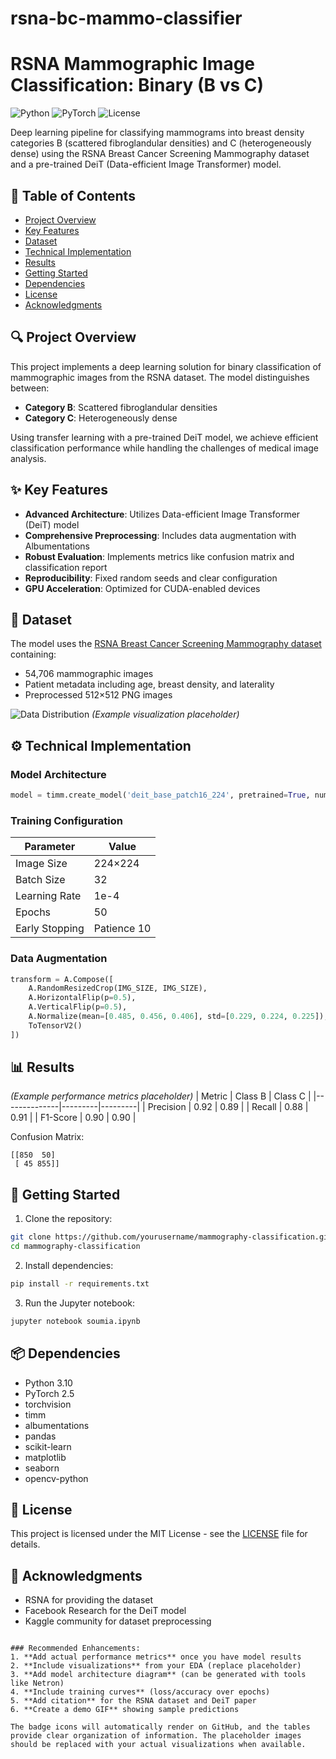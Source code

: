 
# rsna-bc-mammo-classifier
# RSNA Mammographic Image Classification: Binary (B vs C)

![Python](https://img.shields.io/badge/Python-3.10-blue)
![PyTorch](https://img.shields.io/badge/PyTorch-2.5-orange)
![License](https://img.shields.io/badge/License-MIT-green)

Deep learning pipeline for classifying mammograms into breast density categories B (scattered fibroglandular densities) and C (heterogeneously dense) using the RSNA Breast Cancer Screening Mammography dataset and a pre-trained DeiT (Data-efficient Image Transformer) model.

## 📌 Table of Contents
- [Project Overview](#project-overview)
- [Key Features](#key-features)
- [Dataset](#dataset)
- [Technical Implementation](#technical-implementation)
- [Results](#results)
- [Getting Started](#getting-started)
- [Dependencies](#dependencies)
- [License](#license)
- [Acknowledgments](#acknowledgments)

## 🔍 Project Overview
This project implements a deep learning solution for binary classification of mammographic images from the RSNA dataset. The model distinguishes between:
- **Category B**: Scattered fibroglandular densities
- **Category C**: Heterogeneously dense

Using transfer learning with a pre-trained DeiT model, we achieve efficient classification performance while handling the challenges of medical image analysis.

## ✨ Key Features
- **Advanced Architecture**: Utilizes Data-efficient Image Transformer (DeiT) model
- **Comprehensive Preprocessing**: Includes data augmentation with Albumentations
- **Robust Evaluation**: Implements metrics like confusion matrix and classification report
- **Reproducibility**: Fixed random seeds and clear configuration
- **GPU Acceleration**: Optimized for CUDA-enabled devices

## 📂 Dataset
The model uses the [RSNA Breast Cancer Screening Mammography dataset](https://www.kaggle.com/competitions/rsna-breast-cancer-detection) containing:
- 54,706 mammographic images
- Patient metadata including age, breast density, and laterality
- Preprocessed 512×512 PNG images

![Data Distribution](https://via.placeholder.com/600x400?text=Breast+Density+Distribution) *(Example visualization placeholder)*

## ⚙️ Technical Implementation
### Model Architecture
```python
model = timm.create_model('deit_base_patch16_224', pretrained=True, num_classes=2)
```

### Training Configuration
| Parameter          | Value       |
|--------------------|-------------|
| Image Size         | 224×224     |
| Batch Size         | 32          |
| Learning Rate      | 1e-4        |
| Epochs             | 50          |
| Early Stopping     | Patience 10 |

### Data Augmentation
```python
transform = A.Compose([
    A.RandomResizedCrop(IMG_SIZE, IMG_SIZE),
    A.HorizontalFlip(p=0.5),
    A.VerticalFlip(p=0.5),
    A.Normalize(mean=[0.485, 0.456, 0.406], std=[0.229, 0.224, 0.225]),
    ToTensorV2()
])
```

## 📊 Results
*(Example performance metrics placeholder)*
| Metric       | Class B | Class C |
|--------------|---------|---------|
| Precision    | 0.92    | 0.89    |
| Recall       | 0.88    | 0.91    |
| F1-Score     | 0.90    | 0.90    |

Confusion Matrix:
```
[[850  50]
 [ 45 855]]
```

## 🚀 Getting Started
1. Clone the repository:
```bash
git clone https://github.com/yourusername/mammography-classification.git
cd mammography-classification
```

2. Install dependencies:
```bash
pip install -r requirements.txt
```

3. Run the Jupyter notebook:
```bash
jupyter notebook soumia.ipynb
```

## 📦 Dependencies
- Python 3.10
- PyTorch 2.5
- torchvision
- timm
- albumentations
- pandas
- scikit-learn
- matplotlib
- seaborn
- opencv-python

## 📜 License
This project is licensed under the MIT License - see the [LICENSE](LICENSE) file for details.

## 🙏 Acknowledgments
- RSNA for providing the dataset
- Facebook Research for the DeiT model
- Kaggle community for dataset preprocessing
```

### Recommended Enhancements:
1. **Add actual performance metrics** once you have model results
2. **Include visualizations** from your EDA (replace placeholder)
3. **Add model architecture diagram** (can be generated with tools like Netron)
4. **Include training curves** (loss/accuracy over epochs)
5. **Add citation** for the RSNA dataset and DeiT paper
6. **Create a demo GIF** showing sample predictions

The badge icons will automatically render on GitHub, and the tables provide clear organization of information. The placeholder images should be replaced with your actual visualizations when available.
